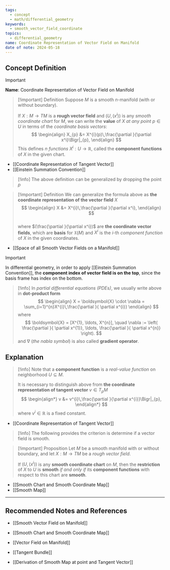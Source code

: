 ```yaml
---
tags:
  - concept
  - math/differential_geometry
keywords:
  - smooth_vector_field_coordinate
topics:
  - differential_geometry
name: Coordinate Representation of Vector Field on Manifold
date of note: 2024-05-18
---
```


## Concept Definition

>[!important]
>**Name**: Coordinate Representation of Vector Field on Manifold

>[!important] Definition
>Suppose $M$ is a smooth $n$-manifold (with or without boundary). 
>
>If $X: M \rightarrow TM$ is a **rough vector field** and $(U, (x^i))$ is any *smooth coordinate chart* for $M$, we can write the **value** of $X$ *at any point* $p \in U$ in terms of the *coordinate basis vectors*:
>$$
> \begin{align}
> X_{p} &= X^{i}(p)\,\frac{\partial }{\partial x^i}\Bigr|_{p},
> \end{align} 
>$$ 
>This defines *$n$ functions* $X^i: U \rightarrow \mathbb{R}$, called the **component functions** of $X$ in the given chart.

- [[Coordinate Representation of Tangent Vector]]
- [[Einstein Summation Convention]]


>[!info]
>The above definition can be generalized by dropping the point $p$

>[!important] Definition
>We can generalize the formula above as **the coordinate representation of the vector field** $X$
>$$
> \begin{align}
> X &= X^{i}\,\frac{\partial }{\partial x^i},
> \end{align}
>$$   
>where $(\frac{\partial }{\partial x^i})$ are **the coordinate vector fields**, which are **basis** for $\mathfrak{X}(M)$ and $X^i$ is the $i$-th *component function* of $X$ in the given coordinates.

- [[Space of all Smooth Vector Fields on a Manifold]]

>[!important]
>In differential geometry, in order to apply [[Einstein Summation Convention]], the **component index of vector field is on the top**, since the basis frame has index on the bottom.


>[!info]
> In *partial differential equations (PDEs)*, we usually write above in **dot-product form**
>$$ 
> \begin{align}
> X = \boldsymbol{X} \cdot \nabla = \sum_{i=1}^{n}X^{i}\,\frac{\partial }{ \partial x^{i}}
> \end{align}
>$$ 
>where 
>$$
>\boldsymbol{X} = [X^{1}, \ldots, X^{n}], \quad \nabla :=  \left( \frac{\partial }{ \partial x^{1}}, \ldots, \frac{\partial }{ \partial x^{n}} \right). 
>$$
>and  $\nabla$ (*the nabla symbol*) is also called **gradient operator**.
> 



## Explanation

>[!info]
>Note that a **component function** is a *real-value function* on neighborhood $U \subseteq M$. 
>
>It is necessary to distinguish above from **the coordinate representation of tangent vector** $v\in T_{p}M$
>$$
> \begin{align*}
> v &= v^{i}\,\frac{\partial }{\partial x^{i}}\Bigr|_{p},
> \end{align*}
>$$ 
>where $v^{i} \in \mathbb{R}$ is a fixed constant.

- [[Coordinate Representation of Tangent Vector]]

>[!info]
>The following provides the criterion is determine if a vector field is smooth.

>[!important] Proposition
>Let $M$ be a smooth manifold with or without boundary, and let $X: M \rightarrow TM$ be a *rough vector field*. 
>
>If $(U, (x^i))$ is any **smooth coordinate chart** on $M$, then the **restriction** of $X$ to $U$ is **smooth** *if and only if* its **component functions** with respect to this chart are **smooth**.

- [[Smooth Chart and Smooth Coordinate Map]]
- [[Smooth Map]]






-----------
##  Recommended Notes and References

- [[Smooth Vector Field on Manifold]]
- [[Smooth Chart and Smooth Coordinate Map]]
- [[Vector Field on Manifold]]
- [[Tangent Bundle]]

- [[Derivation of Smooth Map at point and Tangent Vector]]


